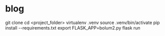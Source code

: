 # blog

git clone 
cd <project_folder>
virtualenv .venv
source .venv/bin/activate
pip install --requirements.txt
export FLASK_APP=bolum2.py
flask run

